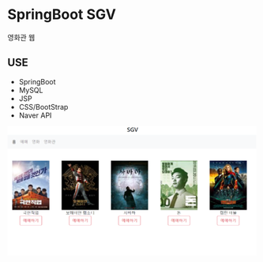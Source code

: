 # SpringBoot SGV 
영화관 웹  
  
## USE  
- SpringBoot  
- MySQL  
- JSP  
- CSS/BootStrap  
- Naver API

  
![img](/img.PNG)
